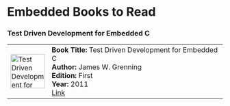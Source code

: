 # Embedded Books to Read

### Test Driven Development for Embedded C

<table style="width: 100%;">
   <tr>
      <td style="width: 80px;">
         <img src="https://books.google.com/books/publisher/content?id=dA9QDwAAQBAJ&printsec=frontcover&img=1" alt="Test Driven Development for Embedded C" width="80" height="auto"/>
      </td>
      <td style="width: 100%;">
         <strong>Book Title:</strong> Test Driven Development for Embedded C<br/>
         <strong>Author:</strong> James W. Grenning<br/>
         <strong>Edition:</strong> First<br/>
         <strong>Year:</strong> 2011<br/>
         <a href="https://www.google.com/books/edition/Test_Driven_Development_for_Embedded_C/dA9QDwAAQBAJ" target="_blank">Link</a>
      </td>
   </tr>
</table>
